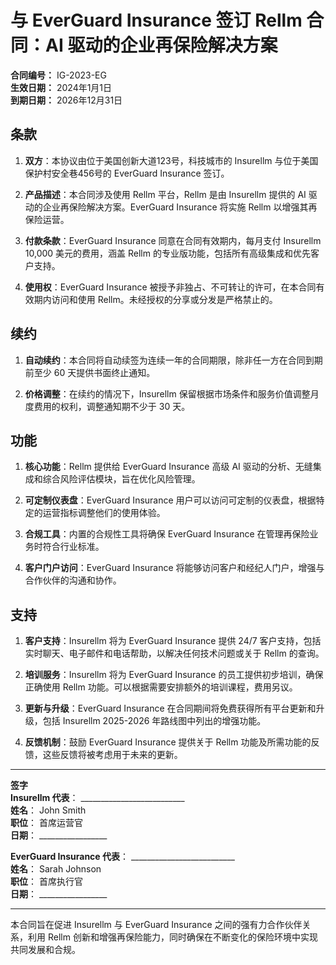 # 与 EverGuard Insurance 签订 Rellm 合同：AI 驱动的企业再保险解决方案

**合同编号：** IG-2023-EG  
**生效日期：** 2024年1月1日  
**到期日期：** 2026年12月31日

## 条款

1. **双方**：本协议由位于美国创新大道123号，科技城市的 Insurellm 与位于美国保护村安全巷456号的 EverGuard Insurance 签订。

2. **产品描述**：本合同涉及使用 Rellm 平台，Rellm 是由 Insurellm 提供的 AI 驱动的企业再保险解决方案。EverGuard Insurance 将实施 Rellm 以增强其再保险运营。

3. **付款条款**：EverGuard Insurance 同意在合同有效期内，每月支付 Insurellm 10,000 美元的费用，涵盖 Rellm 的专业版功能，包括所有高级集成和优先客户支持。

4. **使用权**：EverGuard Insurance 被授予非独占、不可转让的许可，在本合同有效期内访问和使用 Rellm。未经授权的分享或分发是严格禁止的。

## 续约

1. **自动续约**：本合同将自动续签为连续一年的合同期限，除非任一方在合同到期前至少 60 天提供书面终止通知。

2. **价格调整**：在续约的情况下，Insurellm 保留根据市场条件和服务价值调整月度费用的权利，调整通知期不少于 30 天。

## 功能

1. **核心功能**：Rellm 提供给 EverGuard Insurance 高级 AI 驱动的分析、无缝集成和综合风险评估模块，旨在优化风险管理。

2. **可定制仪表盘**：EverGuard Insurance 用户可以访问可定制的仪表盘，根据特定的运营指标调整他们的使用体验。

3. **合规工具**：内置的合规性工具将确保 EverGuard Insurance 在管理再保险业务时符合行业标准。

4. **客户门户访问**：EverGuard Insurance 将能够访问客户和经纪人门户，增强与合作伙伴的沟通和协作。

## 支持

1. **客户支持**：Insurellm 将为 EverGuard Insurance 提供 24/7 客户支持，包括实时聊天、电子邮件和电话帮助，以解决任何技术问题或关于 Rellm 的查询。

2. **培训服务**：Insurellm 将为 EverGuard Insurance 的员工提供初步培训，确保正确使用 Rellm 功能。可以根据需要安排额外的培训课程，费用另议。

3. **更新与升级**：EverGuard Insurance 在合同期间将免费获得所有平台更新和升级，包括 Insurellm 2025-2026 年路线图中列出的增强功能。

4. **反馈机制**：鼓励 EverGuard Insurance 提供关于 Rellm 功能及所需功能的反馈，这些反馈将被考虑用于未来的更新。

---

**签字**  
**Insurellm 代表**： __________________________  
**姓名**： John Smith  
**职位**： 首席运营官  
**日期**： _________________

**EverGuard Insurance 代表**： __________________________  
**姓名**： Sarah Johnson  
**职位**： 首席执行官  
**日期**： _________________

---  

本合同旨在促进 Insurellm 与 EverGuard Insurance 之间的强有力合作伙伴关系，利用 Rellm 创新和增强再保险能力，同时确保在不断变化的保险环境中实现共同发展和合规。